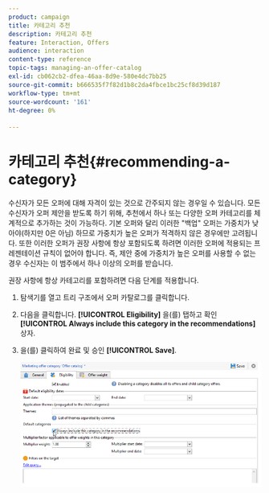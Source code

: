 ```yaml
---
product: campaign
title: 카테고리 추천
description: 카테고리 추천
feature: Interaction, Offers
audience: interaction
content-type: reference
topic-tags: managing-an-offer-catalog
exl-id: cb062cb2-dfea-46aa-8d9e-580e4dc7bb25
source-git-commit: b666535f7f82d1b8c2da4fbce1bc25cf8d39d187
workflow-type: tm+mt
source-wordcount: '161'
ht-degree: 0%

---
```


# 카테고리 추천{#recommending-a-category}



수신자가 모든 오퍼에 대해 자격이 있는 것으로 간주되지 않는 경우일 수 있습니다. 모든 수신자가 오퍼 제안을 받도록 하기 위해, 추천에서 하나 또는 다양한 오퍼 카테고리를 체계적으로 추가하는 것이 가능하다. 기본 오퍼와 달리 이러한 &quot;백업&quot; 오퍼는 가중치가 낮아야(하지만 0은 아님) 하므로 가중치가 높은 오퍼가 적격하지 않은 경우에만 고려됩니다. 또한 이러한 오퍼가 권장 사항에 항상 포함되도록 하려면 이러한 오퍼에 적용되는 프레젠테이션 규칙이 없어야 합니다. 즉, 제안 중에 가중치가 높은 오퍼를 사용할 수 없는 경우 수신자는 이 범주에서 하나 이상의 오퍼를 받습니다.

권장 사항에 항상 카테고리를 포함하려면 다음 단계를 적용합니다.

1. 탐색기를 열고 트리 구조에서 오퍼 카탈로그를 클릭합니다.
1. 다음을 클릭합니다. **[!UICONTROL Eligibility]** 을(를) 탭하고 확인 **[!UICONTROL Always include this category in the recommendations]** 상자.
1. 을(를) 클릭하여 완료 및 승인 **[!UICONTROL Save]**.

   ![](assets/offer_cat_default_001.png)
